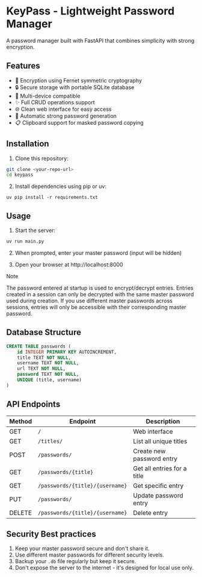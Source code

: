# KeyPass - Lightweight Password Manager

A password manager built with FastAPI that combines simplicity with strong encryption.

## Features

- 🔑 Encryption using Fernet symmetric cryptography
- 🔒 Secure storage with portable SQLite database
- 📱 Multi-device compatible
- ✨ Full CRUD operations support
- 🌐 Clean web interface for easy access
- 🎲 Automatic strong password generation
- 📋 Clipboard support for masked password copying


## Installation

1. Clone this repository:
```bash
git clone <your-repo-url>
cd keypass
```

2. Install dependencies using pip or uv:
```
uv pip install -r requirements.txt
```

## Usage 

1. Start the server:
```bash
uv run main.py
```

2. When prompted, enter your master password (input will be hidden)

3. Open your browser at http://localhost:8000

> [!NOTE]  
> The password entered at startup is used to encrypt/decrypt entries.
> Entries created in a session can only be decrypted with the same master password used during creation.
> If you use different master passwords across sessions, entries will only be accessible with their corresponding master password.


## Database Structure

```sql
CREATE TABLE passwords (
    id INTEGER PRIMARY KEY AUTOINCREMENT,
    title TEXT NOT NULL,
    username TEXT NOT NULL,
    url TEXT NOT NULL,
    password TEXT NOT NULL,
    UNIQUE (title, username)
)
```

## API Endpoints

| Method | Endpoint | Description |
|--------|----------|-------------|
| GET | `/` | Web interface |
| GET | `/titles/` | List all unique titles |
| POST | `/passwords/` | Create new password entry |
| GET | `/passwords/{title}` | Get all entries for a title |
| GET | `/passwords/{title}/{username}` | Get specific entry |
| PUT | `/passwords/` | Update password entry |
| DELETE | `/passwords/{title}/{username}` | Delete entry |

## Security Best practices

1. Keep your master password secure and don't share it.
1. Use different master passwords for different security levels.
2. Backup your `.db` file regularly but keep it secure.
3. Don't expose the server to the internet - it's designed for local use only.
